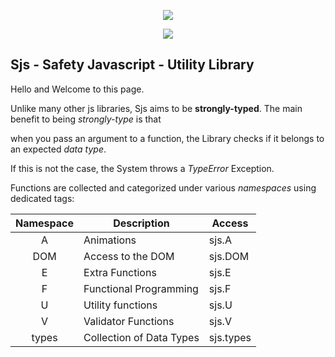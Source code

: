 <p align="center">
  <img src="/assets/img/hero_m.png" />
</p>
<p align="center">
  <img src="/assets/img/logo.png" />
</p>

## Sjs - Safety Javascript - Utility Library

Hello and Welcome to this page.



Unlike many other js libraries, Sjs aims to be **strongly-typed**. The main benefit to being *strongly-type* is that 

when you pass an argument to a function, the Library checks if it belongs to an expected *data type*. 

If this is not the case, the System throws a *TypeError* Exception.



Functions are collected and categorized under various *namespaces* using dedicated tags:



| Namespace | Description              | Access    |
| :-------: | ------------------------ | --------- |
|     A     | Animations               | sjs.A     |
|    DOM    | Access to the DOM        | sjs.DOM   |
|     E     | Extra Functions          | sjs.E     |
|     F     | Functional Programming   | sjs.F     |
|     U     | Utility functions        | sjs.U     |
|     V     | Validator Functions      | sjs.V     |
|   types   | Collection of Data Types | sjs.types |

